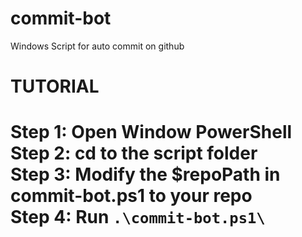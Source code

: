 ﻿# commit-bot
Windows Script for auto commit on github
<br/>

<h1>TUTORIAL<h1/>
Step 1: Open Window PowerShell <br/>
Step 2: cd to the script folder <br/>
Step 3: Modify the $repoPath in commit-bot.ps1 to your repo <br/>
Step 4: Run <code>.\commit-bot.ps1\</code> <br/>
